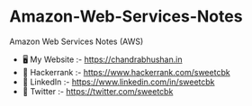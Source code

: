 # Amazon-Web-Services-Notes
Amazon Web Services Notes (AWS)
- 🖥️ My Website  :- https://chandrabhushan.in
-  🤖 Hackerrank :- https://www.hackerrank.com/sweetcbk
-  🤖 LinkedIn   :- https://www.linkedin.com/in/sweetcbk
-  🤖 Twitter    :- https://twitter.com/sweetcbk

